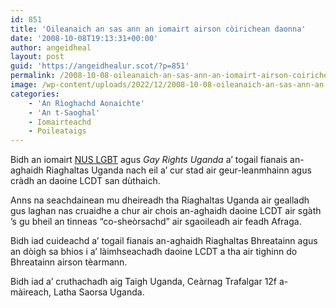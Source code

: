 ```yaml
---
id: 851
title: 'Oileanaich an sas ann an iomairt airson còirichean daonna'
date: '2008-10-08T19:13:31+00:00'
author: angeidheal
layout: post
guid: 'https://angeidhealur.scot/?p=851'
permalink: /2008-10-08-oileanaich-an-sas-ann-an-iomairt-airson-coirichean-daonna/
image: /wp-content/uploads/2022/12/2008-10-08-oileanaich-an-sas-ann-an-iomairt-airson-coirichean-daonna.webp
categories:
    - 'An Rìoghachd Aonaichte'
    - 'An t-Saoghal'
    - Iomairteachd
    - Poileataigs
---
```


Bidh an iomairt [NUS LGBT](https://www.nusconnect.org.uk/liberation/lgbt-students "NUS LGBT") agus *Gay Rights Uganda* a’ togail fianais an-aghaidh Riaghaltas Uganda nach eil a’ cur stad air geur-leanmhainn agus cràdh an daoine LCDT san dùthaich.

Anns na seachdainean mu dheireadh tha Riaghaltas Uganda air gealladh gus laghan nas cruaidhe a chur air chois an-aghaidh daoine LCDT air sgàth ’s gu bheil an tinneas “co-sheòrsachd” air sgaoileadh air feadh Afraga.

Bidh iad cuideachd a’ togail fianais an-aghaidh Riaghaltas Bhreatainn agus an dòigh sa bhios i a’ làimhseachadh daoine LCDT a tha air tighinn do Bhreatainn airson tèarmann.

Bidh iad a’ cruthachadh aig Taigh Uganda, Ceàrnag Trafalgar 12f a-màireach, Latha Saorsa Uganda.